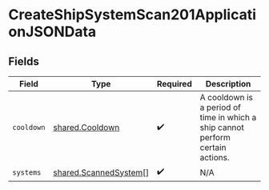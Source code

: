 # CreateShipSystemScan201ApplicationJSONData


## Fields

| Field                                                                          | Type                                                                           | Required                                                                       | Description                                                                    |
| ------------------------------------------------------------------------------ | ------------------------------------------------------------------------------ | ------------------------------------------------------------------------------ | ------------------------------------------------------------------------------ |
| `cooldown`                                                                     | [shared.Cooldown](../../models/shared/cooldown.md)                             | :heavy_check_mark:                                                             | A cooldown is a period of time in which a ship cannot perform certain actions. |
| `systems`                                                                      | [shared.ScannedSystem](../../models/shared/scannedsystem.md)[]                 | :heavy_check_mark:                                                             | N/A                                                                            |
